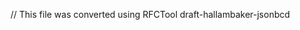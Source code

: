 ﻿// This file was converted using RFCTool
<ietf>draft-hallambaker-jsonbcd
<title>Binary Encodings for JavaScript Object Notation: JSON-B, JSON-C, JSON-D
<abbrev>JSON-B, JSON-C, JSON-D
<version>07

<ipr>trust200902

<author>Phillip Hallam-Baker    
    <initials>P. M.    
    <organization>Comodo Group Inc.    
    <surname>Hallam-Baker    
    <email>philliph@comodo.com

<keyword>JSON
<keyword>Binary encoding

#Abstract

#Definitions

##Requirements Language

#Introduction

##Objectives

<ul>
<ul>
<li>Low overhead encoding and decoding

<li>Easy to convert existing encoders and decoders to add binary support

<li>Efficient encoding of binary data

<li>Ability to convert from JSON to binary encoding in a streaming mode (i.e. without reading the entire binary data block before beginning encoding.

<li>Lossless encoding of JavaScript data types

<li>The ability to support JSON tag compression and extended data types are considered desirable but not essential for typical network applications.
</ul>
</ul>

<dl>
<dl>
<dt>JSON-B (Binary)

<dd>Simply encodes JSON data in binary. Only the JavaScript data model is supported (i.e. atomic types are integers, double or string). Integers may be 8, 16, 32 or 64 bits either signed or unsigned. Floating points are IEEE 754 binary64 format [IEEE-754]. Supports chunked encoding for binary and UTF-8 string types.

<dt>JSON-C (Compact)

<dd>As JSON-B but with support for representing JSON tags in numeric code form (16 bit code space). This is done for both compact encoding and to allow simplification of encoders/decoders in constrained environments. Codes may be defined inline or by reference to a known dictionary of codes referenced via a digest value.

<dt>JSON-D (Data)

<dd>As JSON-C but with support for representing additional data types without loss of precision; IEEE 754 floating point formats, both binary and decimal, Intel's 80 bit floating point, plus 128 bit integers and big integers.
</dl>
</dl>

#Extended JSON Grammar

<dl>
<dl>
<dt>x-value

<dd>Binary encodings for data values. As the binary value encodings are all self delimiting

<dt>x-member

<dd>An object member where the value is specified as an X-value and thus does not require a value-separator.

<dt>b-value

<dd>Binary data encodings defined in JSON-B.

<dt>b-string

<dd>Defined length string encoding defined in JSON-B.

<dt>c-def

<dd>Tag code definition defined in JSON-C. These may only appear before the beginning of an Object or Array and before any preceeding white space.

<dt>c-tag

<dd>Tag code value defined in JSON-C.

<dt>d-value

<dd>Additional binary data encodings defined in JSON-D for use in scientific data applications.
</dl>
</dl>

~~~~
JSON-text = (object / array)
   
object = *cdef begin-object [
         *( member value-separator | x-member )
         (member | x-member) ] end-object
   
member = tag value
x-member = tag x-value
   
tag = string name-separator | b-string | c-tag
 
array = *cdef begin-array [  *( value value-separator | x-value )
(value | x-value) ] end-array
   
x-value = b-value / d-value
   
value = false / null / true / object / array / number / string
   
name-separator  = ws %x3A ws  ; : colon
value-separator = ws %x2C ws  ; , comma
~~~~

~~~~
begin-array     = ws %x5B ws  ; [ left square bracket
begin-object    = ws %x7B ws  ; { left curly bracket
end-array       = ws %x5D ws  ; ] right square bracket
end-object      = ws %x7D ws  ; } right curly bracket
   
ws = *( %x20 %x09 %x0A  %x0D )
   
false = %x66.61.6c.73.65   ; false
null  = %x6e.75.6c.6c      ; null
true  = %x74.72.75.65      ; true
~~~~

~~~~
number = [ minus ] int [ frac ] [ exp ]
decimal-point = %x2E       ; .
digit1-9 = %x31-39         ; 1-9
e = %x65 / %x45            ; e E
exp = e [ minus / plus ] 1*DIGIT
frac = decimal-point 1*DIGIT
int = zero / ( digit1-9 *DIGIT )
minus = %x2D               ; -
plus = %x2B                ; +
zero = %x30                ; 0
   
string = quotation-mark *char quotation-mark
char = unescaped /
escape ( %x22 / %x5C / %x2F / %x62 / %x66 /
%x6E / %x72 / %x74 /  %x75 4HEXDIG )
   
escape = %x5C              ; \
quotation-mark = %x22      ; "
unescaped = %x20-21 / %x23-5B / %x5D-10FFFF
~~~~

#JSON-B

~~~~
b-value = b-atom | b-string | b-data | b-integer |
b-float
   
b-string = *( string-chunk ) string-term
b-data = *( data-chunk ) data-last
   
b-integer = p-int8 | p-int16 | p-int32 | p-int64 | p-bignum16 |
n-int8 | n-int16 | n-int32 | n-int64 | n-bignum16
   
b-float = binary64
~~~~
<table=s-4-4>
<thead>
<tr>
<td>Production   
<td>Tag
<td>Fixed
<td>Length
<td>Data Description            
<tbody>
<tr>
<tr>
<td>string-term  
<td>x80
<td>-
<td>1
<td>Terminal String 8 bit length                      
<tr>
<td>string-term  
<td>x81
<td>-
<td>2
<td>Terminal String 16 bit length                      
<tr>
<td>string-term  
<td>x82
<td>-
<td>4
<td>Terminal String 32 bit length                      
<tr>
<td>string-term  
<td>x83
<td>-
<td>8
<td>Terminal String 64 bit length                      
<tr>
<td>string-chunk
<td>x84
<td>-
<td>1
<td>Non-Terminal String 8 bit length                      
<tr>
<td>string-chunk
<td>x85
<td>-
<td>2
<td>Non-Terminal String 16 bit length                      
<tr>
<td>string-chunk
<td>x86
<td>-
<td>4
<td>Non-Terminal String 32 bit length                      
<tr>
<td>string-chunk
<td>x87
<td>-
<td>8
<td>Non-Terminal String 64 bit length                      
<tr>
<td>data-term  
<td>x88
<td>-
<td>1
<td>Terminal String 8 bit length                      
<tr>
<td>data-term  
<td>x89
<td>-
<td>2
<td>Terminal String 16 bit length                      
<tr>
<td>data-term  
<td>x8A
<td>-
<td>4
<td>Terminal String 32 bit length                      
<tr>
<td>data-term  
<td>X8B
<td>-
<td>8
<td>Terminal String 64 bit length                      
<tr>
<td>data-chunk
<td>x8C
<td>-
<td>1
<td>Non-Terminal String 8 bit length                      
<tr>
<td>data-chunk
<td>x8D
<td>-
<td>2
<td>Non-Terminal String 16 bit length                      
<tr>
<td>data-chunk
<td>x8E
<td>-
<td>4
<td>Non-Terminal String 32 bit length                      
<tr>
<td>data-chunk
<td>x8F
<td>-
<td>8
<td>Non-Terminal String 64 bit length
<tr>
<td>p-int8       
<td>xA0
<td>1
<td>-
<td>Positive 8 bit Integer
<tr>
<td>p-int16    
<td>xA1
<td>2
<td>-
<td>Positive 16 bit Integer
<tr>
<td>p-int32
<td>xA2
<td>4
<td>-
<td>Positive 32 bit Integer
<tr>
<td>p-int64
<td>xA3
<td>8
<td>-
<td>Positive 64 bit Integer
<tr>
<td>p-bignum16 
<td>xA5
<td>-
<td>2
<td>Positive Bignum 16 bit length
<tr>
<td>n-int8       
<td>xA8
<td>1
<td>-
<td>Negative 8 bit Integer
<tr>
<td>n-int16    
<td>xA9
<td>2
<td>-
<td>Negative 16 bit Integer
<tr>
<td>n-int32
<td>xAA
<td>4
<td>-
<td>Negative 32 bit Integer
<tr>
<td>n-int64
<td>xAB
<td>8
<td>-
<td>Negative 64 bit Integer
<tr>
<td>n-bignum16 
<td>xAD
<td>-
<td>2
<td>Negative Bignum 16 bit length
<tr>
<td>binary64
<td>X92
<td>8
<td>-
<td>IEEE 754 Floating Point 64 bit
<tr>
<td>b-value
<td>xB0
<td>-
<td>-
<td>True
<tr>
<td>b-value
<td>xB1
<td>-
<td>-
<td>False
<tr>
<td>b-value
<td>xB2
<td>-
<td>-
<td>Null
</table>

##JSON-B Examples

~~~~
A0 2A                            42 (as 8 bit integer)
A1 00 2A                         42 (as 16 bit integer)
A2 00 00 00 2A                   42 (as 32 bit integer)
A3 00 00 00 00 00 00 00 2A       42 (as 64 bit integer)
A5 00 01 42                      42 (as Bignum)
   
80 05 48 65 6c 6c 6f             "Hello" (single chunk)
81 00 05 48 65 6c 6c 6f          "Hello" (single chunk)
84 05 48 65 6c 6c 6f 80 00       "Hello" (as two chunks)
   
92 3f f0 00 00 00 00 00 00       1.0
92 40 24 00 00 00 00 00 00       10.0
92 40 09 21 fb 54 44 2e ea       3.14159265359
92 bf f0 00 00 00 00 00 00       -1.0
   
B0                               true
B1                               false
B2                               null
~~~~

#JSON-C
<table=s-5-4>
<thead>
<tr>
<td>Production   
<td>Tag
<td>Fixed
<td>Length
<td>Data Description            
<tbody>
<tr>
<tr>
<td>c-tag  
<td>xC0
<td>1
<td>-
<td>8 bit tag code
<tr>
<td>c-tag  
<td>xC1
<td>2
<td>-
<td>16 bit tag code
<tr>
<td>c-tag  
<td>xC2
<td>4
<td>-
<td>32 bit tag code
<tr>
<td>c-def
<td>xC4
<td>1
<td>-
<td>8 bit tag definition
<tr>
<td>c-def  
<td>xC5
<td>2
<td>-
<td>16 bit tag definition
<tr>
<td>c-def  
<td>xC6
<td>4
<td>-
<td>32 bit tag definition
<tr>
<td>c-tag  
<td>xC8
<td>1
<td>-
<td>8 bit tag code & definition
<tr>
<td>c-tag  
<td>xC9
<td>2
<td>-
<td>16 bit tag code & definition
<tr>
<td>c-tag  
<td>xCA
<td>4
<td>-
<td>32 bit tag code & definition
<tr>
<td>c-def  
<td>xCC
<td>1
<td>-
<td>8 bit tag dictionary definition
<tr>
<td>c-def  
<td>xCD
<td>2
<td>-
<td>16 bit tag dictionary definition
<tr>
<td>c-def  
<td>xCE
<td>4
<td>-
<td>32 bit tag dictionary definition
<tr>
<td>dict-hash
<td>xDO
<td>4
<td>1
<td>UDF fingerprint of dictionary
</table>

##JSON-C Examples

~~~~
C8 20 80 05 48 65 6c 6c 6f       "Hello"    20 = "Hello"
C4 21 80 05 48 65 6c 6c 6f                  21 = "Hello"
C0 20                            "Hello"
C1 00 20                         "Hello"
   
D0 00 00 01 00 20             Insert dictionary at code 256
e3 b0 c4 42 98 fc 1c 14
9a fb f4 c8 99 6f b9 24
27 ae 41 e4 64 9b 93 4c
a4 95 99 1b 78 52 b8 55       UDF (C4 21 80 05 48 65 6c 6c 6f)
~~~~

#JSON-D (Data)

~~~~
d-value = d-integer | d-float
   
d-float = binary16 | binary32 | binary128 | binary80 |
decimal32 | decimal64 | decimal 128
~~~~
<table=s-6-4>
<thead>
<tr>
<td>Production   
<td>Tag
<td>Fixed
<td>Length
<td>Data Description            
<tbody>
<tr>
<tr>
<td>p-int64
<td>xA4
<td>16
<td>-
<td>Positive 128 bit Integer
<tr>
<td>p-int64
<td>xAC
<td>16
<td>-
<td>Positive 128 bit Integer
<tr>
<td>p-int64
<td>xA3
<td>8
<td>-
<td>Positive 64 bit Integer
<tr>
<td>binary16
<td>X92
<td>2
<td>-
<td>IEEE 754 Floating Point 16 bit
<tr>
<td>binary32
<td>X92
<td>4
<td>-
<td>IEEE 754 Floating Point 32 bit
<tr>
<td>binary128
<td>X92
<td>16
<td>-
<td>IEEE 754 Floating Point 128 bit
<tr>
<td>intel80
<td>X92
<td>10
<td>-
<td>Intel 80 bit extended binary Floating Point
<tr>
<td>decimal32
<td>X92
<td>4
<td>-
<td>IEEE 754 Floating Point Decimal 32 bit
<tr>
<td>decimal64
<td>X92
<td>8
<td>-
<td>IEEE 754 Floating Point Decimal 64 bit
<tr>
<td>decimal128
<td>X92
<td>16
<td>-
<td>IEEE 754 Floating Point Decimal 128 bit
</table>

#Acknowledgements

#Security Considerations

#IANA Considerations
